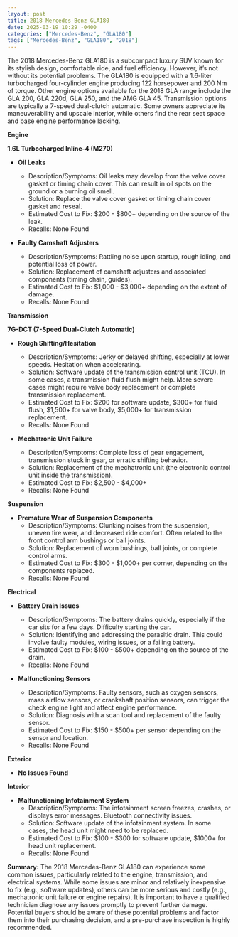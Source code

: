 ```yaml
---
layout: post
title: 2018 Mercedes-Benz GLA180
date: 2025-03-19 10:29 -0400
categories: ["Mercedes-Benz", "GLA180"]
tags: ["Mercedes-Benz", "GLA180", "2018"]
---
```

The 2018 Mercedes-Benz GLA180 is a subcompact luxury SUV known for its stylish design, comfortable ride, and fuel efficiency. However, it’s not without its potential problems. The GLA180 is equipped with a 1.6-liter turbocharged four-cylinder engine producing 122 horsepower and 200 Nm of torque. Other engine options available for the 2018 GLA range include the GLA 200, GLA 220d, GLA 250, and the AMG GLA 45. Transmission options are typically a 7-speed dual-clutch automatic. Some owners appreciate its maneuverability and upscale interior, while others find the rear seat space and base engine performance lacking.

**Engine**

**1.6L Turbocharged Inline-4 (M270)**

*   **Oil Leaks**
    *   Description/Symptoms: Oil leaks may develop from the valve cover gasket or timing chain cover. This can result in oil spots on the ground or a burning oil smell.
    *   Solution: Replace the valve cover gasket or timing chain cover gasket and reseal.
    *   Estimated Cost to Fix: $200 - $800+ depending on the source of the leak.
    *   Recalls: None Found

*   **Faulty Camshaft Adjusters**
    *   Description/Symptoms: Rattling noise upon startup, rough idling, and potential loss of power.
    *   Solution: Replacement of camshaft adjusters and associated components (timing chain, guides).
    *   Estimated Cost to Fix: $1,000 - $3,000+ depending on the extent of damage.
    *   Recalls: None Found

**Transmission**

**7G-DCT (7-Speed Dual-Clutch Automatic)**

*   **Rough Shifting/Hesitation**
    *   Description/Symptoms: Jerky or delayed shifting, especially at lower speeds. Hesitation when accelerating.
    *   Solution: Software update of the transmission control unit (TCU). In some cases, a transmission fluid flush might help. More severe cases might require valve body replacement or complete transmission replacement.
    *   Estimated Cost to Fix: $200 for software update, $300+ for fluid flush, $1,500+ for valve body, $5,000+ for transmission replacement.
    *   Recalls: None Found

*   **Mechatronic Unit Failure**
    *   Description/Symptoms: Complete loss of gear engagement, transmission stuck in gear, or erratic shifting behavior.
    *   Solution: Replacement of the mechatronic unit (the electronic control unit inside the transmission).
    *   Estimated Cost to Fix: $2,500 - $4,000+
    *   Recalls: None Found

**Suspension**

*   **Premature Wear of Suspension Components**
    *   Description/Symptoms: Clunking noises from the suspension, uneven tire wear, and decreased ride comfort. Often related to the front control arm bushings or ball joints.
    *   Solution: Replacement of worn bushings, ball joints, or complete control arms.
    *   Estimated Cost to Fix: $300 - $1,000+ per corner, depending on the components replaced.
    *   Recalls: None Found

**Electrical**

*   **Battery Drain Issues**
    *   Description/Symptoms: The battery drains quickly, especially if the car sits for a few days. Difficulty starting the car.
    *   Solution: Identifying and addressing the parasitic drain. This could involve faulty modules, wiring issues, or a failing battery.
    *   Estimated Cost to Fix: $100 - $500+ depending on the source of the drain.
    *   Recalls: None Found

*   **Malfunctioning Sensors**
    *   Description/Symptoms: Faulty sensors, such as oxygen sensors, mass airflow sensors, or crankshaft position sensors, can trigger the check engine light and affect engine performance.
    *   Solution: Diagnosis with a scan tool and replacement of the faulty sensor.
    *   Estimated Cost to Fix: $150 - $500+ per sensor depending on the sensor and location.
    *   Recalls: None Found

**Exterior**

*   **No Issues Found**

**Interior**

*   **Malfunctioning Infotainment System**
    *   Description/Symptoms: The infotainment screen freezes, crashes, or displays error messages. Bluetooth connectivity issues.
    *   Solution: Software update of the infotainment system. In some cases, the head unit might need to be replaced.
    *   Estimated Cost to Fix: $100 - $300 for software update, $1000+ for head unit replacement.
    *   Recalls: None Found

**Summary:** The 2018 Mercedes-Benz GLA180 can experience some common issues, particularly related to the engine, transmission, and electrical systems. While some issues are minor and relatively inexpensive to fix (e.g., software updates), others can be more serious and costly (e.g., mechatronic unit failure or engine repairs). It is important to have a qualified technician diagnose any issues promptly to prevent further damage. Potential buyers should be aware of these potential problems and factor them into their purchasing decision, and a pre-purchase inspection is highly recommended.


